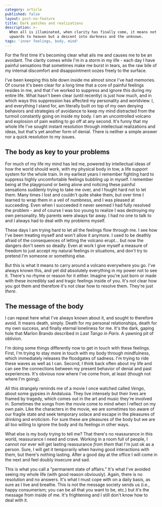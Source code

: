 ```yaml
---
category: article
published: false
layout: post-no-feature
title: Dark patches and realizations
description: >-
  When all is illuminated, when clarity has finally come, it means not a walk
  upwards to heaven but a descent into darkness and the unknown.
tags: 'inner feelings, body, mind'
---
```

For the first time it's becoming clear what ails me and causes me to be an avoidant. The clarity comes while I'm in a storm in my life - each day I have painful sensations that sometimes make me burst in tears, as the raw bile of my internal discomfort and disappointment oozes freely to the surface.

I've been keeping this bile down inside me almost since I've had memories. Of course it's been clear for a long time that a core of painful feelings resides in me, and that I've worked to suppress and ignore this during my entire life. What hasn't been clear (until recently) is just how much, and in which ways this suppression has affected my personality and worldview. I, and everything I stand for, am literally built on top of my own denying behaviors and  strategies of avoidance to keep my mind distracted from the turmoil constantly going on inside my body. I am an uncontrolled volcano and explosion of pain waiting to go off at any second. It's funny that my whole life I've sought instant resolution through intellectual realizations and ideas, but that's yet another form of denial. There is neither a simple answer nor a quick resolution to my issues.

## The body as key to your problems

For much of my life my mind has led me, powered by intellectual ideas of how the world should work, with my physical body in tow, a life support system for the whole train. In my earliest years I remember fighting hard to suppress highly uncomfortable feelings bubbling up in myself. I remember being at the playground or being alone and noticing these painful sensations suddenly trying to take me over, and I fought hard not to let them. Many times I lost and couldn't quite shake them, but over time I learned to wrap them in a veil of numbness, and I was pleased at succeeding. Even when I succeeded it never seemed I had fully resolved the problem - and of course I was too young to realize I was destroying my own personality. My parents were always far away. I had no one to talk to and I always had to deal with my problems myself.

These days I am trying hard to let all the feelings flow through me. I see how I've been treating myself and won't allow it anymore. I used to be deathly afraid of the consequences of letting the volcano erupt... but now the dangers don't seem so deadly. Even at work I give myself a measure of freedom to just accept my natural feelings in situations, and don't try to pretend I'm someone or something else. 

But this is what it means to carry around a volcano everywhere you go. I've always known this, and yet did absolutely everything in my power not to see it. There's no rhyme or reason for it either. Imagine you're just born or made with these incredibly sad and tragic feelings inside of you. It's not clear how you got them and therefore it's not clear how to resolve them. They're just _there_.

## The message of the body

I can repeat here what I've always known about it, and sought to therefore avoid. It means death, simply. Death for my personal relationships, death for my own success, and finally eternal loneliness for me. It's the dark, gaping hole that Marlon Brando described in _Last Tango in Paris_. A yawning pit of oblivion.

I'm doing some things differently now to get in touch with these feelings. First, I'm trying to stay more in touch with my body through mindfulness, which immediately releases the floodgates of sadness. I'm trying to ride these waves as well as I can. Second, I think back often about my life and can see the connections between my present behavior of denial and past experiences. It's obvious now where I've come from, at least (though not where I'm going). 

All this strangely reminds me of a movie I once watched called _Vengo_, about some gypsies in Andalusia. They live intensely but their lives are framed by tragedy, which comes out in the art and music they're involved in. Sometimes the songs from the movie come to mind when I reflect on my own pain. Like the characters in the movie, we are sometimes too aware of our fragile state and seek temporary solace and escape in the pleasures of drinking and eroticism. For sure these are pleasures of the body but we are all too willing to ignore the body and its feelings in other ways.

What else is my body trying to tell me? That there's no reassurance in this world, reassurance I need and crave. Working in a room full of people, I cannot nor ever will get lasting reassurance _from them_ that I'm just ok as a person. Sure, I will get it temporarily when having good interactions with them, but there's nothing lasting. After a good day at the office I will come in the next and feel doubly insecure and sad.

This is what you call a "permanent state of affairs." It's what I've avoided seeing my whole life (with good reason obviously). Again, there is no resolution and no answers. It's what I must cope with on a daily basis, as sure as I live and breathe. This is not the message society sends us (i.e., happy consumerism; you can be all that you want to be, etc.) but it's the message from inside of me. It's frightening and I still don't know how to deal with it.

